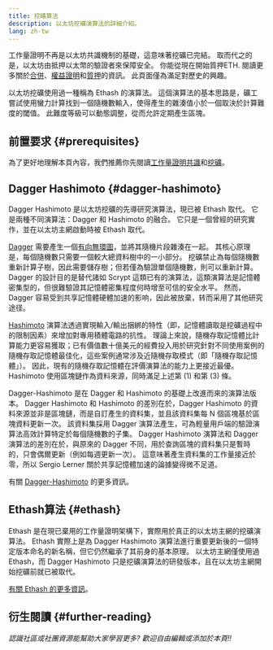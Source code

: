```yaml
---
title: 挖礦算法
description: 以太坊挖礦演算法的詳細介紹。
lang: zh-tw
---
```


<Alert variant="update">
<Emoji text=":wave:" className="text-4xl"/>
<AlertContent>
<AlertDescription>
工作量證明不再是以太坊共識機制的基礎，這意味著挖礦已完結。 取而代之的是，以太坊由抵押以太幣的驗證者來保障安全。 你能從現在開始質押ETH. 閱讀更多關於<a href='/roadmap/merge/'>合併</a>、<a href='/developers/docs/consensus-mechanisms/pos/'>權益證明</a>和<a href='/staking/'>質押</a>的資訊。 此頁面僅為滿足對歷史的興趣。
</AlertDescription>
</AlertContent>
</Alert>

以太坊挖礦使用過一種稱為 Ethash 的演算法。 這個演算法的基本思路是，礦工嘗試使用蠻力計算找到一個隨機數輸入，使得產生的雜湊值小於一個取決於計算難度的閾值。 此難度等級可以動態調整，從而允許定期產生區塊。

## 前置要求 {#prerequisites}

為了更好地理解本頁內容，我們推薦你先閱讀[工作量證明共識](/developers/docs/consensus-mechanisms/pow)和[挖礦](/developers/docs/consensus-mechanisms/pow/mining)。

## Dagger Hashimoto {#dagger-hashimoto}

Dagger Hashimoto 是以太坊挖礦的先導研究演算法，現已被 Ethash 取代。 它是兩種不同演算法：Dagger 和 Hashimoto 的融合。 它只是一個曾經的研究實作，並在以太坊主網啟動時被 Ethash 取代。

[Dagger](http://www.hashcash.org/papers/dagger.html) 需要產生一個[有向無環圖](https://en.wikipedia.org/wiki/Directed_acyclic_graph)，並將其隨機片段雜湊在一起。 其核心原理是，每個隨機數只需要一個較大總資料樹中的一小部分。 挖礦禁止為每個隨機數重新計算子樹，因此需要儲存樹；但若僅為驗證單個隨機數，則可以重新計算。 Dagger 的設計目的是替代諸如 Scrypt 這類已有的演算法，這類演算法是記憶體密集型的，但很難驗證其記憶體密集程度何時增至可信的安全水平。 然而，Dagger 容易受到共享記憶體硬體加速的影响，因此被放棄，转而采用了其他研究途径。

[Hashimoto](http://diyhpl.us/%7Ebryan/papers2/bitcoin/meh/hashimoto.pdf) 演算法透過實現輸入/輸出捆綁的特性（即，記憶體讀取是挖礦過程中的限制因素）來增加對專用積體電路的抗性。 理論上來說，隨機存取記憶體比計算能力更容易獲取；已有價值數十億美元的經費投入用於研究針對不同使用案例的隨機存取記憶體最佳化，這些案例通常涉及近隨機存取模式（即「隨機存取記憶體」）。 因此，現有的隨機存取記憶體在評價演算法的能力上更接近最優。 Hashimoto 使用區塊鏈作為資料來源，同時滿足上述第 (1) 和第 (3) 條。

Dagger-Hashimoto 是在 Dagger 和 Hashimoto 的基礎上改進而來的演算法版本。 Dagger Hashimoto 和 Hashimoto 的差別在於，Dagger Hashimoto 的資料來源並非是區塊鏈，而是自訂產生的資料集，並且該資料集每 N 個區塊基於區塊資料更新一次。 該資料集採用 Dagger 演算法產生，可為輕量用戶端的驗證演算法高效計算特定於每個隨機數的子集。 Dagger Hashimoto 演算法和 Dagger 演算法的差別在於，與原來的 Dagger 不同，用於查詢區塊的資料集只是暫時的，只會偶爾更新（例如每週更新一次）。 這意味著產生資料集的工作量接近於零，所以 Sergio Lerner 關於共享記憶體加速的論據變得微不足道。

有關 [Dagger-Hashimoto](/developers/docs/consensus-mechanisms/pow/mining/mining-algorithms/dagger-hashimoto) 的更多資訊。

## Ethash算法 {#ethash}

Ethash 是在現已棄用的工作量證明架構下，實際用於真正的以太坊主網的挖礦演算法。 Ethash 實際上是為 Dagger Hashimoto 演算法進行重要更新後的一個特定版本命名的新名稱，但它仍然繼承了其前身的基本原理。 以太坊主網僅使用過 Ethash，而 Dagger Hashimoto 只是挖礦演算法的研發版本，且在以太坊主網開始挖礦前就已被取代。

[有關 Ethash 的更多資訊](/developers/docs/consensus-mechanisms/pow/mining/mining-algorithms/ethash)。

## 衍生閱讀 {#further-reading}

_認識社區或社團資源能幫助大家學習更多? 歡迎自由編輯或添加於本頁!!_
